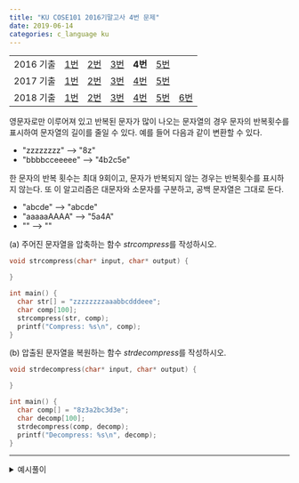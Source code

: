 ```yaml
---
title: "KU COSE101 2016기말고사 4번 문제"
date: 2019-06-14
categories: c_language ku
---
```


| | | | | | | |
|:---------:|:---:|:---:|:---:|:---:|:---:|-----|
| 2016 기출 | [1번](https://detegice.github.io/COSE101-2016Final-Pro1) | [2번](https://detegice.github.io/COSE101-2016Final-Pro2) | [3번](https://detegice.github.io/COSE101-2016Final-Pro3) | **4번** | [5번](https://detegice.github.io/COSE101-2016Final-Pro5) |     |
| 2017 기출 | [1번](https://detegice.github.io/COSE101-2017Final-Pro1) | [2번](https://detegice.github.io/COSE101-2017Final-Pro2) | [3번](https://detegice.github.io/COSE101-2017Final-Pro3) | [4번](https://detegice.github.io/COSE101-2017Final-Pro4) | [5번](https://detegice.github.io/COSE101-2017Final-Pro5) |     |
| 2018 기출 | [1번](https://detegice.github.io/COSE101-2018Final-Pro1) | [2번](https://detegice.github.io/COSE101-2018Final-Pro2) | [3번](https://detegice.github.io/COSE101-2018Final-Pro3) | [4번](https://detegice.github.io/COSE101-2018Final-Pro4) | [5번](https://detegice.github.io/COSE101-2018Final-Pro5) | [6번](https://detegice.github.io/COSE101-2018Final-Pro6) |

영문자로만 이루어져 있고 반복된 문자가 많이 나오는 문자열의 경우 문자의 반복횟수를 표시하여 문자열의 길이를 줄일 수 있다.
예를 들어 다음과 같이 변환할 수 있다.

- "zzzzzzzz" --> "8z"
- "bbbbcceeeee" --> "4b2c5e"

한 문자의 반복 횟수는 최대 9회이고, 문자가 반복되지 않는 경우는 반복횟수를 표시하지 않는다.
또 이 알고리즘은 대문자와 소문자를 구분하고, 공백 문자열은 그대로 둔다.

- "abcde" --> "abcde"
- "aaaaaAAAA" --> "5a4A"
- "" --> ""

(a) 주어진 문자열을 압축하는 함수 *strcompress*를 작성하시오.
~~~c
void strcompress(char* input, char* output) {

}

int main() {
  char str[] = "zzzzzzzzaaabbcdddeee";
  char comp[100];
  strcompress(str, comp);
  printf("Compress: %s\n", comp);
}
~~~


(b) 압출된 문자열을 복원하는 함수 *strdecompress*를 작성하시오.
~~~c
void strdecompress(char* input, char* output) {

}

int main() {
  char comp[] = "8z3a2bc3d3e";
  char decomp[100];
  strdecompress(comp, decomp);
  printf("Decompress: %s\n", decomp);
}
~~~

***

<details><summary>예시풀이</summary>
  
{% highlight c %}
#include<stdio.h>
#include<stdlib.h>
#include<string.h>

void strcompress(char* input, char* output) {
	int len = strlen(input);
	int cnt = 1;
	int p = 0,i;
	
	for(i=1 ; i<len ; i++){
		if(input[i] != input[i-1]){
			if(cnt>1) output[p++] = cnt+'0';
			output[p++] = input[i];
			cnt = 1;
		}
		else{
			cnt++;
		}
	}
}

void strdecompress(char* input, char* output) {
	int len = strlen(input);
	int p = 0, i, j;
	for(i=0 ; i<len ; i++){
		if(input[i] >= '2' && input[i] <= '9'){
			for(j=0 ; j<input[i]-'0'-1 ; j++){
				output[p++] = input[i+1];
			}
		}
		else{
			output[p++] = input[i];
		}
	}
}

int main() {
	char str[] = "zzzzzzzzaaabbcdddeee";
	char comp[100];
	char decomp[100];
	strcompress(str, comp);
	printf("Compress: %s\n", comp);
	strdecompress(comp, decomp);
	printf("Decompress: %s\n", decomp);
}
{% endhighlight %}
  
</details>
